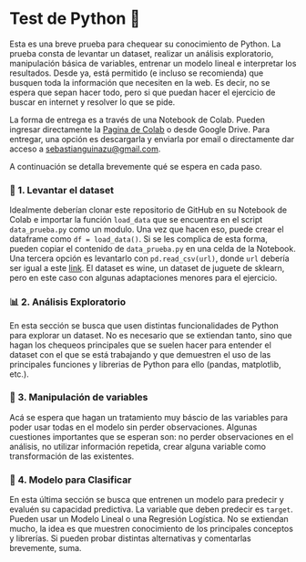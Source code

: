 # Test de Python 🐍

Esta es una breve prueba para chequear su conocimiento de Python. La prueba consta de levantar un dataset, realizar un análisis exploratorio, manipulación básica de variables, entrenar un modelo lineal e interpretar los resultados. Desde ya, está permitido (e incluso se recomienda) que busquen toda la información que necesiten en la web. Es decir, no se espera que sepan hacer todo, pero si que puedan hacer el ejercicio de buscar en internet y resolver lo que se pide. 

La forma de entrega es a través de una Notebook de Colab. Pueden ingresar directamente la [Pagina de Colab](https://colab.research.google.com/) o desde Google Drive. Para entregar, una opción es descargarla y enviarla por email o directamente dar acceso a sebastianguinazu@gmail.com. 

A continuación se detalla brevemente qué se espera en cada paso.

### 🎫 1. Levantar el dataset
Idealmente deberían clonar este repositorio de GitHub en su Notebook de Colab e importar la función `load_data` que se encuentra en el script `data_prueba.py` como un modulo. Una vez que hacen eso, puede crear el dataframe como `df = load_data()`. Si se les complica de esta forma, pueden copiar el contenido de `data_prueba.py` en una celda de la Notebook. Una tercera opción es levantarlo con `pd.read_csv(url)`, donde `url` debería ser igual a este [link](https://raw.githubusercontent.com/sebastianguinazu/python_test/main/wine.csv). El dataset es wine, un dataset de juguete de sklearn, pero en este caso con algunas adaptaciones menores para el ejercicio.

### 📊 2. Análisis Exploratorio
En esta sección se busca que usen distintas funcionalidades de Python para explorar un dataset. No es necesario que se extiendan tanto, sino que hagan los chequeos principales que se suelen hacer para entender el dataset con el que se está trabajando y que demuestren el uso de las principales funciones y librerias de Python para ello (pandas, matplotlib, etc.).

### 🔧 3. Manipulación de variables
Acá se espera que hagan un tratamiento muy báscio de las variables para poder usar todas en el modelo sin perder observaciones. Algunas cuestiones importantes que se esperan son: no perder observaciones en el análisis, no utilizar información repetida, crear alguna variable como transformación de las existentes.

### 🎯 4. Modelo para Clasificar
En esta última sección se busca que entrenen un modelo para predecir y evaluén su capacidad predictiva. La variable que deben predecir es `target`. Pueden usar un Modelo Lineal o una Regresión Logística. No se extiendan mucho, la idea es que muestren conocimiento de los principales conceptos y librerías. Si pueden probar distintas alternativas y comentarlas brevemente, suma.
